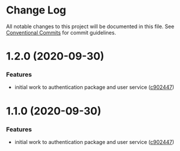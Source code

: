 # Change Log

All notable changes to this project will be documented in this file.
See [Conventional Commits](https://conventionalcommits.org) for commit guidelines.

# 1.2.0 (2020-09-30)


### Features

* initial work to authentication package and user service ([c902447](https://github.com/chrishontoir/finance_system/commit/c902447f2c1aeda6419107b758505b68107e8b7c))





# 1.1.0 (2020-09-30)


### Features

* initial work to authentication package and user service ([c902447](https://github.com/chrishontoir/finance_system/commit/c902447f2c1aeda6419107b758505b68107e8b7c))
